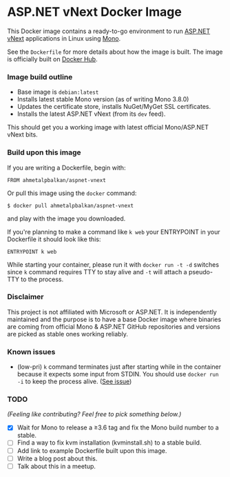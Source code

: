 # ASP.NET vNext Docker Image

This Docker image contains a ready-to-go environment to run [ASP.NET vNext][vnext] applications in Linux using [Mono][mono].

See the `Dockerfile` for more details about how the image is built. The image is officially built on [Docker Hub][hub-link].

### Image build outline

* Base image is `debian:latest`
* Installs latest stable Mono version (as of writing Mono 3.8.0)
* Updates the certificate store, installs NuGet/MyGet SSL certificates.
* Installs the latest ASP.NET vNext (from its `dev` feed).

This should get you a working image with latest official Mono/ASP.NET vNext bits. 

### Build upon this image

If you are writing a Dockerfile, begin with:

    FROM ahmetalpbalkan/aspnet-vnext

Or pull this image using the `docker` command:

    $ docker pull ahmetalpbalkan/aspnet-vnext

and play with the image you downloaded.

If you're planning to make a command like `k web` your ENTRYPOINT in your Dockerfile it should look
like this:

    ENTRYPOINT k web

While starting your container, please run it with `docker run -t -d` switches since `k` command requires
TTY to stay alive and `-t` will attach a pseudo-TTY to the process.

### Disclaimer

This project is not affiliated with Microsoft or ASP.NET. It is independently maintained and the purpose
is to have a base Docker image where binaries are coming from official Mono & ASP.NET GitHub repositories
and versions are picked as stable ones working reliably.

### Known issues

* (low-pri) `k` command terminates just after starting while in the container because it expects some input
from STDIN. You should use `docker run -i` to keep the process alive. ([See issue](https://github.com/aspnet/Hosting/issues/59))

### TODO

*(Feeling like contributing? Feel free to pick something below.)*

- [x] Wait for Mono to release a ≥3.6 tag and fix the Mono build number to a stable.
- [ ] Find a way to fix kvm installation (kvminstall.sh) to a stable build.
- [ ] Add link to example Dockerfile built upon this image.
- [ ] Write a blog post about this.
- [ ] Talk about this in a meetup.

[mono]: https://github.com/mono/mono
[hub-link]: https://registry.hub.docker.com/u/ahmetalpbalkan/aspnet-vnext/
[vnext]: http://www.asp.net/vnext
